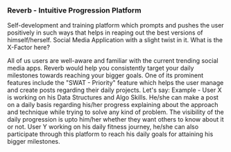 ### Reverb - Intuitive Progression Platform

Self-development and training platform which prompts and pushes the user positively in such ways that helps in reaping out the best versions of himself/herself.
Social Media Application with a slight twist in it. What is the X-Factor here?

All of us users are well-aware and familiar with the current trending social media apps. Reverb would help you consistently target your daily milestones towards reaching your bigger goals. One of its prominent features include the "SWAT - Priority" feature which helps the user manage and create posts regarding their daily projects. 
Let's say: Example - User X is working on his Data Structures and Algo Skills. He/she can make a post on a daily basis regarding his/her progress explaining about the approach and technique while trying to solve any kind of problem. The visibility of the daily progression is upto him/her whether they want others to know about it or not. User Y working on his daily fitness journey, he/she can also participate through this platform to reach his daily goals for attaining his bigger milestones.

